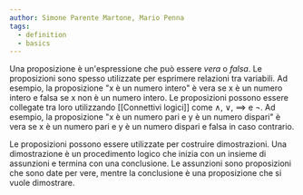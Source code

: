 ```yaml
---
author: Simone Parente Martone, Mario Penna
tags:
  - definition
  - basics
---
```

Una proposizione è un'espressione che può essere *vera* o *falsa*. Le proposizioni sono spesso utilizzate per esprimere relazioni tra variabili. Ad esempio, la proposizione "x è un numero intero" è vera se x è un numero intero e falsa se x non è un numero intero.
Le proposizioni possono essere collegate tra loro utilizzando [[Connettivi logici]] come $\land$, $\lor$, $\implies$ e $\lnot$. Ad esempio, la proposizione "x è un numero pari e y è un numero dispari" è vera se x è un numero pari e y è un numero dispari e falsa in caso contrario.

Le proposizioni possono essere utilizzate per costruire dimostrazioni. Una dimostrazione è un procedimento logico che inizia con un insieme di assunzioni e termina con una conclusione. Le assunzioni sono proposizioni che sono date per vere, mentre la conclusione è una proposizione che si vuole dimostrare.